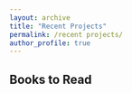 ```yaml
---
layout: archive
title: "Recent Projects"
permalink: /recent projects/
author_profile: true
---
```



## Books to Read

